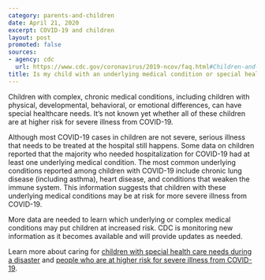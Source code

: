 ```yaml
---
category: parents-and-children
date: April 21, 2020
excerpt: COVID-19 and children
layout: post
promoted: false
sources:
- agency: cdc
  url: https://www.cdc.gov/coronavirus/2019-ncov/faq.html#Children-and-Youth-with-Special-Healthcare-Needs
title: Is my child with an underlying medical condition or special healthcare need at higher risk for severe illness from COVID-19?
---
```


Children with complex, chronic medical conditions, including children with physical, developmental, behavioral, or emotional differences, can have special healthcare needs. It’s not known yet whether all of these children are at higher risk for severe illness from COVID-19.

Although most COVID-19 cases in children are not severe, serious illness that needs to be treated at the hospital still happens. Some data on children reported that the majority who needed hospitalization for COVID-19 had at least one underlying medical condition. The most common underlying conditions reported among children with COVID-19 include chronic lung disease (including asthma), heart disease, and conditions that weaken the immune system. This information suggests that children with these underlying medical conditions may be at risk for more severe illness from COVID-19.

More data are needed to learn which underlying or complex medical conditions may put children at increased risk. CDC is monitoring new information as it becomes available and will provide updates as needed.

Learn more about caring for [children with special health care needs during a disaster](https://www.cdc.gov/childrenindisasters/children-with-special-healthcare-needs.html) and [people who are at higher risk for severe illness from COVID-19](https://www.cdc.gov/coronavirus/2019-ncov/specific-groups/people-at-higher-risk.html).